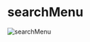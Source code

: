 # searchMenu
![searchMenu](https://user-images.githubusercontent.com/70466220/112016548-28151380-8b70-11eb-8fed-b4b747e9681a.png)
